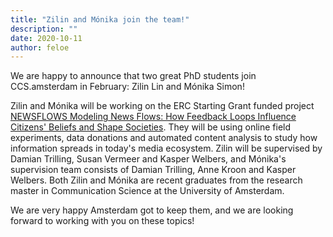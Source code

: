 ```yaml
---
title: "Zilin and Mónika join the team!"
description: ""
date: 2020-10-11
author: feloe
---
```


<p>We are happy to announce that two great PhD students join CCS.amsterdam in February: Zilin Lin and Mónika Simon!</p>

<p>Zilin and Mónika will be working on the ERC Starting Grant funded project <a href="http://ccs.amsterdam/projects/newsflows/">NEWSFLOWS Modeling News Flows: How Feedback Loops Influence Citizens' Beliefs and Shape Societies</a>. They will be using online field experiments, data donations and automated content analysis to study how information spreads in today's media ecosystem. Zilin will be supervised by Damian Trilling, Susan Vermeer and Kasper Welbers, and Mónika's supervision team consists of Damian Trilling, Anne Kroon and Kasper Welbers. Both Zilin and Mónika are recent graduates from the research master in Communication Science at the University of Amsterdam. </p>

<p>We are very happy Amsterdam got to keep them, and we are looking forward to working with you on these topics!</p>
